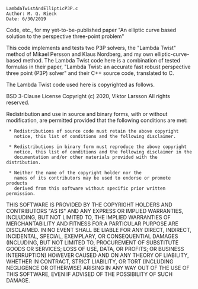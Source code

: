 
	LambdaTwistAndEllipticP3P.c 
	Author: M. Q. Rieck 
	Date: 6/30/2019  

Code, etc., for my yet-to-be-published paper "An elliptic curve based solution to the perspective three-point problem" 

This code implements and tests two P3P solvers, the "Lambda 
Twist" method of Mikael Persson and Klaus Nordberg, and my own 
elliptic-curve-based method. The Lambda Twist code here is a
combination of tested formulas in their paper, "Lambda Twist: 
an accurate fast robust perspective three point (P3P) solver"
and their C++ source code, translated to C. 

The Lambda Twist code used here is copyrighted as follows. 

BSD 3-Clause License
Copyright (c) 2020, Viktor Larsson
All rights reserved.

Redistribution and use in source and binary forms, with or without
modification, are permitted provided that the following conditions are met:

     * Redistributions of source code must retain the above copyright
       notice, this list of conditions and the following disclaimer.

     * Redistributions in binary form must reproduce the above copyright
       notice, this list of conditions and the following disclaimer in the
       documentation and/or other materials provided with the distribution.

     * Neither the name of the copyright holder nor the
       names of its contributors may be used to endorse or promote products
       derived from this software without specific prior written permission.

THIS SOFTWARE IS PROVIDED BY THE COPYRIGHT HOLDERS AND CONTRIBUTORS "AS IS"
AND ANY EXPRESS OR IMPLIED WARRANTIES, INCLUDING, BUT NOT LIMITED TO, THE
IMPLIED WARRANTIES OF MERCHANTABILITY AND FITNESS FOR A PARTICULAR PURPOSE
ARE DISCLAIMED. IN NO EVENT SHALL <COPYRIGHT HOLDER> BE LIABLE FOR ANY
DIRECT, INDIRECT, INCIDENTAL, SPECIAL, EXEMPLARY, OR CONSEQUENTIAL DAMAGES
(INCLUDING, BUT NOT LIMITED TO, PROCUREMENT OF SUBSTITUTE GOODS OR SERVICES;
LOSS OF USE, DATA, OR PROFITS; OR BUSINESS INTERRUPTION) HOWEVER CAUSED AND
ON ANY THEORY OF LIABILITY, WHETHER IN CONTRACT, STRICT LIABILITY, OR TORT
(INCLUDING NEGLIGENCE OR OTHERWISE) ARISING IN ANY WAY OUT OF THE USE OF THIS
SOFTWARE, EVEN IF ADVISED OF THE POSSIBILITY OF SUCH DAMAGE.

